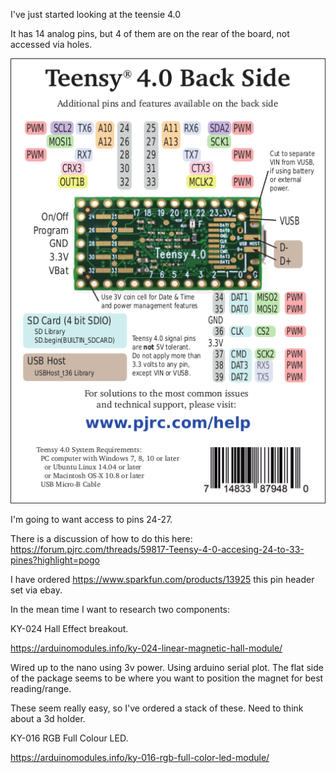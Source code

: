 I've just started looking at the teensie 4.0

It has 14 analog pins, but 4 of them are on the rear of the board, not accessed via holes.

![Teensy Rear Side](./teensy40_pinout2.png)

I'm going to want access to pins 24-27.

There is a discussion of how to do this here:
https://forum.pjrc.com/threads/59817-Teensy-4-0-accesing-24-to-33-pines?highlight=pogo

I have ordered https://www.sparkfun.com/products/13925 this pin header set via ebay.


In the mean time I want to research two components:

KY-024 Hall Effect breakout.

https://arduinomodules.info/ky-024-linear-magnetic-hall-module/

Wired up to the nano using 3v power. Using arduino serial plot. The flat side of the package seems to be where you want to position the magnet for best reading/range.

These seem really easy, so I've ordered a stack of these. Need to think about a 3d holder.

KY-016 RGB Full Colour LED.

https://arduinomodules.info/ky-016-rgb-full-color-led-module/

